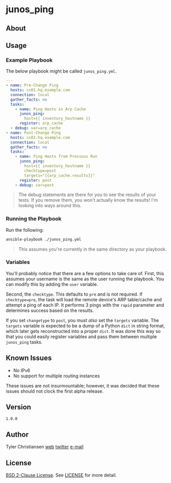 # junos_ping

## About

## Usage

### Example Playbook

The below playbook might be called `junos_ping.yml`.

```yaml
---
- name: Pre-Change Ping
  hosts: cs01.hq.example.com
  connection: local
  gather_facts: no
  tasks:
    - name: Ping Hosts in Arp Cache
      junos_ping:
        host={{ inventory_hostname }}
      register: arp_cache
  - debug: var=arp_cache
- name: Post-Change Ping
  hosts: cs01.hq.example.com
  connection: local
  gather_facts: no
  tasks:
    - name: Ping Hosts from Previous Run
      junos_ping:
        host={{ inventory_hostname }}
        checktype=post
        targets="{{arp_cache.results}}"
      register: post
    - debug: var=post
```

> The debug statements are there for you to see the results of your
> tests.  If you remove them, you won't actually know the results!  I'm
> looking into ways around this.

### Running the Playbook

Run the following:

```bash
ansible-playbook ./junos_ping.yml
```

> This assumes you're currently in the same directory as your playbook.

### Variables

You'll probably notice that there are a few options to take care of.
First, this assumes your username is the same as the user running the
playbook.  You can modify this by adding the `user` variable.

Second, the `checktype`.  This defaults to `pre` and is not required.  If
`checktype=pre`, the task will load the remote device's ARP table/cache
and attempt a ping of each IP.  It performs 3 pings with the `rapid`
parameter and determines success based on the results.

If you set `changetype` to `post`, you must _also_ set the `targets`
variable.  The `targets` variable is expected to be a dump of a Python
`dict` in string format, which later gets reconstructed into a proper
`dict`.  It was done this way so that you could easily register
variables and pass them between multiple `junos_ping` tasks.

## Known Issues

* No IPv6
* No support for multiple routing instances

These issues are not insurmountable; however, it was decided that these
issues should not clock the first alpha release.

## Version

`1.0.0`

## Author

Tyler Christiansen
[web][1]
[twitter][2]
<a href="mailto:tyler@oss-stack.io?GitHub - decrypt">e-mail</a>

## License

[BSD 2-Clause License][3].  See [LICENSE][4] for more detail.

[1]: http://oss-stack.io/ "OSS Stack"
[2]: https://twitter.com/oss_stack "Tyler Christiansen (@oss_stack) on Twitter"
[3]: http://opensource.org/licenses/BSD-2-Clause "BSD 2-Clause License"
[4]: LICENSE "BSD 2-Clause License"
